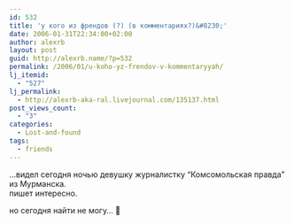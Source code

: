 ```yaml
---
id: 532
title: 'у кого из френдов (?) (в комментариях?)&#8230;'
date: 2006-01-31T22:34:00+02:00
author: alexrb
layout: post
guid: http://alexrb.name/?p=532
permalink: /2006/01/u-koho-yz-frendov-v-kommentaryyah/
lj_itemid:
  - "527"
lj_permalink:
  - http://alexrb-aka-ral.livejournal.com/135137.html
post_views_count:
  - "3"
categories:
  - Lost-and-found
tags:
  - friends
---
```

&#8230;видел сегодня ночью девушку журналистку &#8220;Комсомольская правда&#8221; из Мурманска.  
пишет интересно. 

но сегодня найти не могу&#8230; 🙁